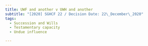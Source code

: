 ```yaml
---
title: UWF and another v UWH and another
subtitle: "[2020] SGHCF 22 / Decision Date: 22\_December\_2020"
tags:
  - Succession and Wills
  - Testamentary capacity
  - Undue influence

---
```


